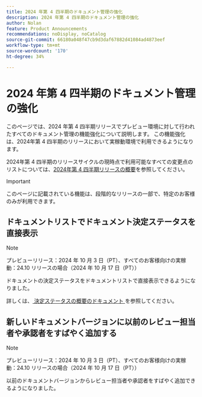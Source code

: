 ```yaml
---
title: 2024 年第 4 四半期のドキュメント管理の強化
description: 2024 年第 4 四半期のドキュメント管理の強化
author: Nolan
feature: Product Announcements
recommendations: noDisplay, noCatalog
source-git-commit: 66180a048f47cb9d3daf67882d41084ad4873eef
workflow-type: tm+mt
source-wordcount: '170'
ht-degree: 34%

---
```


# 2024 年第 4 四半期のドキュメント管理の強化

このページでは、2024 年第 4 四半期リリースでプレビュー環境に対して行われたすべてのドキュメント管理の機能強化について説明します。 この機能強化は、2024年第 4 四半期のリリースにおいて実稼動環境で利用できるようになります。

2024年第 4 四半期のリリースサイクルの現時点で利用可能なすべての変更点のリストについては、[2024年第 4 四半期リリースの概要](/help/quicksilver/product-announcements/product-releases/24-q4-release-activity/24-q4-release-overview.md)を参照してください。

>[!IMPORTANT]
>
>このページに記載されている機能は、段階的なリリースの一部で、特定のお客様のみが利用できます。

## ドキュメントリストでドキュメント決定ステータスを直接表示

>[!NOTE]
>
>プレビューリリース：2024 年 10 月 3 日（PT）、すべてのお客様向けの実稼動：24.10 リリースの場合（2024 年 10 月 17 日（PT））

ドキュメントの決定ステータスをドキュメントリストで直接表示できるようになりました。

詳しくは、[ 決定ステータスの概要のドキュメント ](/help/quicksilver/review-and-approve-work/document-reviews-and-approvals/manage-document-approvals/document-approval-status.md) を参照してください。

## 新しいドキュメントバージョンに以前のレビュー担当者や承認者をすばやく追加する

>[!NOTE]
>
>プレビューリリース：2024 年 10 月 3 日（PT）、すべてのお客様向けの実稼動：24.10 リリースの場合（2024 年 10 月 17 日（PT））

以前のドキュメントバージョンからレビュー担当者や承認者をすばやく追加できるようになりました。

<!-- For more information, see [Upload a new document version and request an approval](/help/quicksilver/review-and-approve-work/document-reviews-and-approvals/manage-document-approvals/upload-new-doc-version.md). -->

